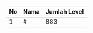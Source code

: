 | No | Nama            | Jumlah Level |
|----|-----------------|--------------|
| 1  | #    |    883        |
